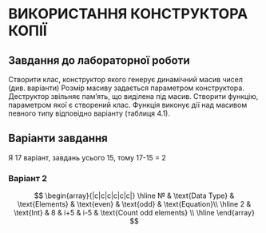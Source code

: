 # ВИКОРИСТАННЯ КОНСТРУКТОРА КОПІЇ

## Завдання до лабораторної роботи

Створити клас, конструктор якого генерує динамічний масив чисел (див. варіанти) Розмір масиву задається параметром конструктора. Деструктор звільняє пам’ять, що виділена під масив. Створити функцію, параметром якої є створений клас. Функція виконує дії над масивом певного типу відповідно варіанту (таблиця 4.1).

## Варіанти завдання

Я 17 варіант, завдань усього 15, тому 17-15 = 2

### Варіант 2

$$
\begin{array}{|c|c|c|c|c|c|}
\hline
№ & \text{Data Type} & \text{Elements} & \text{even} & \text{odd} & \text{Equation}\\ 
\hline
2 & \text{Int} & 8 & i+5 & i-5 & \text{Count odd elements}
\\ 
\hline
\end{array}
$$

